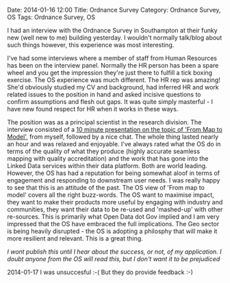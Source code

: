 Date: 2014-01-16 12:00
Title: Ordnance Survey
Category: Ordnance Survey, OS
Tags: Ordnance Survey, OS

I had an interview with the Ordnance Survey in Southampton at their funky new (well new to me) building yesterday. I wouldn't normally talk/blog about such things however, this experience was most interesting.

I've had some interviews where a member of staff from Human Resources has been on the interview panel. Normally the HR person has been a spare wheel and you get the impression they're just there to fulfill a tick boxing exercise. The OS experience was much different. The HR rep was amazing! She'd obviously studied my CV and background, had inferred HR and work related issues to the position in hand and asked incisive questions to confirm assumptions and flesh out gaps. It was quite simply masterful - I have new found respect for HR when it works in these ways.

The position was as a principal scientist in the research division. The interview consisted of a [10 minute presentation on the topic of 'From Map to Model'](http://prezi.com/fcpmzshz43oo/?utm_campaign=share&utm_medium=copy&rc=ex0share), from myself, followed by a nice chat. The whole thing lasted nearly an hour and was relaxed and enjoyable. I've always rated what the OS do in terms of the quality of what they produce (highly accurate seamless mapping with quality accreditation) and the work that has gone into the Linked Data services within their data platform. Both are world leading. However, the OS has had a reputation for being somewhat aloof in terms of engagement and responding to downstream user needs. I was really happy to see that this is an attitude of the past. The OS view of 'From map to model' covers all the right buzz-words. The OS want to maximise impact, they want to make their products more useful by engaging with industry and communities, they want their data to be re-used and 'mashed-up' with other re-sources. This is primarily what Open Data dot Gov implied and I am very impressed that the OS have embraced the full implications. The Geo sector is being heavily disrupted - the OS is adopting a philosphy that will make it more resilient and relevant. This is a great thing.

*I wont publish this until I hear about the success, or not, of my application. I doubt anyone from the OS will read this, but I don't want it to be prejudiced*

2014-01-17 I was unsuccesful :-( But they do provide feedback :-)
